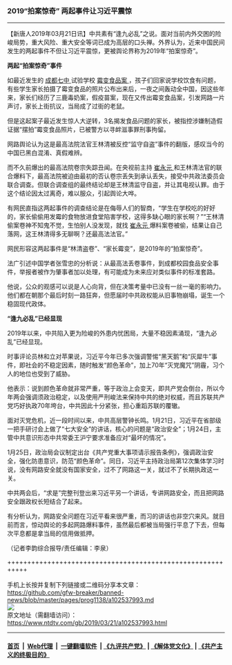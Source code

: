 ### 2019“拍案惊奇” 两起事件让习近平震惊
------------------------

<div class="post_content" itemprop="articleBody">
 <p>
  【新唐人2019年03月21日讯】中共素有“逢九必乱”之说。面对当前内外交困的险峻局势，重大风险、重大安全等词已成为高层的口头禅。外界认为，近来中国民间发生的两起事件不但让习近平震惊，更被舆论界称为2019年“拍案惊奇”。
 </p>
 <p>
  <strong>
   两起“拍案惊奇”事件
  </strong>
 </p>
 <p>
  如最近发生的
  <a href="https://www.ntdtv.com/gb/成都七中.htm">
   成都七中
  </a>
  试验学校
  <a href="https://www.ntdtv.com/gb/霉变食品案.htm">
   霉变食品案
  </a>
  ，孩子们回家说学校饮食有问题，有些学生家长拍摄了霉变食品的照片公布出来后，一夜之间轰动全中国，因这些年来，家长们经历了三鹿毒奶案，假疫苗案，现在又传出霉变食品案，引发网路一片声讨，家长上街抗议，当局成了过街的老鼠。
 </p>
 <p>
  但是这起案子最近发生惊人大逆转，3名揭发食品问题的家长，被指控涉嫌制造假证据“摆拍”霉变食品照片，已被警方以寻衅滋事罪刑事拘留。
 </p>
 <p>
  网路舆论认为这是最高法院法官王林清被反控“监守自盗”事件的翻版，感叹当今的中国已黑白混淆、真假难辨。
 </p>
 <p>
  而不久前爆出的最高法院卷宗失踪丑闻。在央视前主持
  <a href="https://www.ntdtv.com/gb/崔永元.htm">
   崔永元
  </a>
  和王林清法官的联合爆料下，最高法院被迫由最初的否认卷宗丢失到承认丢失，接受中共政法委员会联合调查。但联合调查组的最终结论却是王林清监守自盗，并让其电视认罪。由于这个结论因太过离奇，难以服众，引起舆论大哗。
 </p>
 <p>
  有网民直指这两起事件的调查结论是在侮辱人们的智商，“学生在学校吃的好好的，家长偷偷用发霉的食物放进食堂陷害学校，这得多缺心眼的家长啊？”“王林清偷案卷神不知鬼不觉，生怕别人没发现，就找
  <a href="https://www.ntdtv.com/gb/崔永元.htm">
   崔永元
  </a>
  爆料案卷被偷，结果让自己落网，这王林清得多无聊啊？还最高法法官。”
 </p>
 <p>
  网民形容这两起事件是“林清盗卷”、“家长霉变”，是2019年的“拍案惊奇”。
 </p>
 <p>
  法广引述中国学者张雪忠的分析说：从最高法丢卷事件，到成都校园食品安全事件，举报者被作为肇事者加以处理，有可能成为未来应对类似事件的标准套路。
 </p>
 <p>
  他说，公众的观感可以说是人心向背，但在决策考量中已没有一丝一毫的影响力。他们都在朝那个最后时刻一路狂奔，但愿届时中共政权能从旧事物崩塌，诞生一个稳固现代政体。
 </p>
 <p>
  <strong>
   “逢九必乱”已经显现
  </strong>
 </p>
 <p>
  2019年以来，中共陷入更为险峻的外患内忧困局，大量不稳因素涌现，“逢九必乱”已经显现。
 </p>
 <p>
  时事评论员林和立对苹果说，习近平今年已多次强调警惕“黑天鹅”和“灰犀牛”事件，即社会的不稳定因素，随时触发“颜色革命”，加上70年“灭党魔咒”阴霾，习个人的地位也受到了威胁。
 </p>
 <p>
  他表示：说到颜色革命就非常严重，等于政治上会变天，即共产党会倒台，所以今年两会强调须政治稳定，以及使用严刑峻法来保持中共的绝对权威，而且苏联共产党巧好执政70年垮台，中共因此十分紧张，担心重蹈苏联的覆辙。
 </p>
 <p>
  面对灭党危机，近一段时间以来，中共高层警钟长鸣。1月21日，习近平在省部级一把手研讨会上做了“七大安全”的讲话，核心的问题是“政治安全”；1月24日，主管中共意识形态中共常委王沪宁要求准备应对“最坏的情况”。
 </p>
 <p>
  1月25日，政治局会议制定出台《共产党重大事项请示报告条例》，强调政治安全，强化防患意识，防范“颜色革命”。同日，习近平主持政治局第12次集体学习时说，没有网路安全就没有国家安全，过不了网路这一关，就过不了长期执政这一关。
 </p>
 <p>
  中共两会后，“求是”完整刊登出来习近平另一个讲话，专讲网路安全，而且把网路安全跟政权长短结合了起来。
 </p>
 <p>
  有分析认为，网路安全问题在习近平看来很严重，而习的讲话也非空穴来风。就目前而言，惊动舆论的多起网路爆料事件，虽然最后都被当局强行平息了下去，但每次平息都是拿当局的信用做抵押。
 </p>
 <p>
  （记者李韵综合报导/责任编辑：李泉）
 </p>
 <div class="single_ad">
 </div>
</div>

+++++++++++++++++++++++++++++++++++++++++++++++++++++++++++<br/><br/>
手机上长按并复制下列链接或二维码分享本文章：<br/>
https://github.com/gfw-breaker/banned-news/blob/master/pages/prog1138/a102537993.md <br/>
<a href='https://github.com/gfw-breaker/banned-news/blob/master/pages/prog1138/a102537993.md'><img src='https://github.com/gfw-breaker/banned-news/blob/master/pages/prog1138/a102537993.md.png'/></a> <br/>
原文地址（需翻墙访问）：https://www.ntdtv.com/gb/2019/03/21/a102537993.html


------------------------
#### [首页](https://github.com/gfw-breaker/banned-news/blob/master/README.md) &nbsp;|&nbsp; [Web代理](https://github.com/labour-camp/helloworld) &nbsp;|&nbsp; [一键翻墙软件](https://github.com/gfw-breaker/nogfw/blob/master/README.md) &nbsp;| [《九评共产党》](https://github.com/gfw-breaker/9ping.md/blob/master/README.md#九评之一评共产党是什么) | [《解体党文化》](https://github.com/gfw-breaker/jtdwh.md/blob/master/README.md) | [《共产主义的终极目的》](https://github.com/gfw-breaker/gczydzjmd.md/blob/master/README.md)

